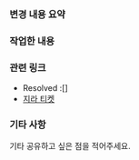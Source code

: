 ### 변경 내용 요약
<!-- 한두줄로 간단히 요약해주세요. -->

### 작업한 내용
<!-- 본문 내용에는 PR을 처음 보는 사람도 이해하기 쉽도록 변경 사항 등을 하이픈(-)으로 구분하여 적어주세요. 문장 형식으로 적더라도 하이픈으로 구분해주세요. -->

### 관련 링크
- Resolved :[] <!-- 지라 티켓 번호 넣어주세요. ex) Resolved : [TRYC-10]  -->
- [지라 티켓]() <!-- 괄호 안에 지라 티켓 링크 넣어주세요. -->

### 기타 사항
기타 공유하고 싶은 점을 적어주세요.

